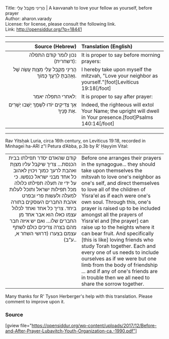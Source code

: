 <html>
<head></head>
<body>
Title: הֲרֵינִי מְקַבֵּל עָלַי | A kavvanah to love your fellow as yourself, before prayer<br />
Author: aharon.varady<br />
License: for license, please consult the following link.<br />
Link: <a href="http://opensiddur.org/?p=18441">http://opensiddur.org/?p=18441</a>
<p />
<hr />

<table style="margin-left: auto;margin-right: auto;" class="draggable">
<thead><tr><th id="x" style="text-align: right;">Source (Hebrew)</th><th style="text-align: left;">Translation (English)</th></tr></thead>
<tbody>
<tr><td style="vertical-align:top;" width="46%">
<div class="liturgy" style="text-align: right;"><span lang="he">
<span class="instruction">נכון לומר קודם התפלה (דשחרית):</span>
</span></div></td>

<td style="vertical-align:top;" width="53%"><div class="english">
<span class="instruction">It is proper to say before morning prayers:</span>
</div></td></tr>


<tr><td style="vertical-align:top;" width="46%">
<div class="liturgy" style="text-align: right;"><span lang="he">
הֲרֵינִי מְקַבֵּל עָלַי מִצְוַת עֲשֵׂה שֶׁל וְאָהַבְתָּ לְרֵעֲךָ כָּמוֹךָ.
</span></div></td>

<td style="vertical-align:top;" width="53%"><div class="english">
I hereby take upon myself the mitzvah, "Love your neighbor as yourself."[foot]Leviticus 19:18[/foot]
</div></td></tr>


<tr><td style="vertical-align:top;" width="46%">
<div class="liturgy" style="text-align: right;"><span lang="he">
<span class="instruction">לאחרי התפלה יאמר:</span>
</span></div></td>

<td style="vertical-align:top;" width="53%"><div class="english">
<span class="instruction">It is proper to say after prayer:</span>
</div></td></tr>


<tr><td style="vertical-align:top;" width="46%">
<div class="liturgy" style="text-align: right;"><span lang="he">
אַךְ צַדִּיקִים יוֹדוּ לִשְׁמֶךָ יֵשְׁבוּ יְשָׁרִים אֶת פָּנֶיךָ.
</span></div></td>

<td style="vertical-align:top;" width="53%"><div class="english">
Indeed, the righteous will extol Your Name; the upright will dwell in Your presence.[foot]Psalms 140:14[/foot]
</div></td>
</tr>
</tbody></table>

<hr />

Rav Yitsḥak Luria, circa 16th century, on Leviticus 19:18, recorded in Minhagei ha-ARI z"l Petura d’Abba, p.3b by R’ Ḥayyim Vital:

<table style="margin-left: auto;margin-right: auto;">
<tbody>
<tr><td style="vertical-align:top;" width="46%">
<div class="commentary" style="text-align: right;"><span lang="he">
קודם שהאדם יסדר תפילתו בבית הכנסת… 
צריך שיקבל עליו מצוָת ואהבת לרעך כמוך 
ויכוין לאהוב כל אחד מבני ישראל כנפשו. 
כי על ידי זה תעלה תפילתו כלולה מכל תפילות ישראל 
ותוכל לעלות למעלה ולעשות פרי 
ובפרט אהבת החברים העוסקים בתורה ביחד. 
צריך כל אחד ואחד לכלול עצמו כאלו הוא אבר אחד מן החברים שלו… 
ואם יש איזה חבר מהם בצרה צריכים כולם לשתף עצמם בצערו 
(דרושי השחר א, ע”ב)..
</span></div></td>

<td style="vertical-align:top;" width="53%"><div class="english">
Before one arranges their prayers in the synagogue... 
they should take upon themselves the mitsvah to love one's neighbor as one's self, 
and direct themselves to love all of the children of Yisra'el as if each were one's own soul. 
Through this, one's prayer is raised up to be included amongst all the prayers of Yisra'el 
and [the prayer] can raise up to the heights where it can bear fruit. 
And specifically [this is like] loving friends who study Torah together. 
Each and every one of us needs to include ourselves as if we were but one limb from the body of friendship ... 
and if any of one's friends are in trouble then we all need to share the sorrow together.
</div></td>
</tr>
</tbody></table>

Many thanks for R' Tyson Herberger's help with this translation. Please comment to improve upon it.

<h3>Source</h3>

[gview file="https://opensiddur.org/wp-content/uploads/2017/12/Before-and-After-Prayer-Lubavitch-Youth-Organization-ca.-1990.pdf"]
</body>
</html>